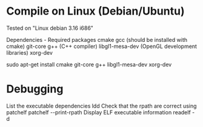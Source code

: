 # Compile on Linux (Debian/Ubuntu)
Tested on "Linux debian 3.16 i686"

Dependencies - Required packages
cmake
gcc (should be installed with cmake)
git-core
g++ (C++ compiler)
libgl1-mesa-dev (OpenGL development libraries)
xorg-dev

sudo apt-get install cmake git-core g++ libgl1-mesa-dev xorg-dev

# Debugging
List the executable dependencies 
ldd <executable>
Check that the rpath are correct using patchelf
patchelf --print-rpath <executable>
Display ELF executable information
readelf -d <executabl>
